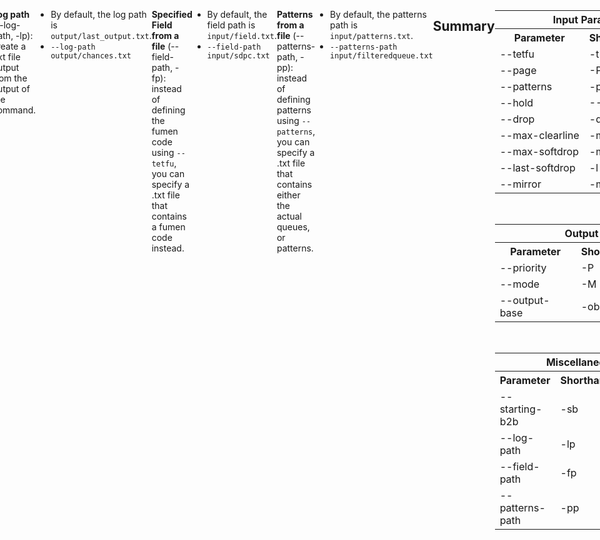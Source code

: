 ```yaml
---
title: "Solution Finder: Cover"
tags:
- Solution Finder
- Guide
---
```

<meta name="description" content="Documentation for solution finder's cover command">
<style>
header{max-width: 700px; left: 50%; transform: translateX(-50%); padding: 0 2em;}
body{display: flex; justify-content: center;}
.singlePage{width: -webkit-fill-available; max-width: 700px;}
</style>

[[sfinder/|Solution Finder]]'s **Cover** command outputs the probability of setting up/buidling a **specified field** (or multiple), given a specified **pattern**. This output is written in the terminal and the specified **log path**.
```YAML {title="Command Structure"}
java -jar sfinder.jar cover --tetfu <fumen> --patterns <pattern>
```
```YAML {title="Shorthand Command Structure"}
java -jar sfinder.jar cover -t <fumen> -p <pattern>
```
```YAML {title="Specifying Multiple Fumens"}
java -jar sfinder.jar cover -t <fumen> <fumen> -p <pattern>
```
___
## Input Parameters
**Specified Field**/s (--tetfu, --t): the [[sfinder/fumen editor#Fumen Code|fumen code]]/s that sfinder begins working with. If not specified, the file `field.txt` in the `input` folder is used.
- **Page** (--page, -P): Specify the page of the fumen.
	- The default is `1`.
	- `--page 2` 
- **Mirror** (--mirror, -m): Whether or not to include the mirrors for all inputted fumens. The outputs will mark mirrored `fumen` inputs as `fumen#mirror`.
	- The default is `false`.
	- `--mirror true`

**Patterns** (--patterns, -p): Determines the queues checked by sfinder. Read more about this parameter [[sfinder/parameter patterns|here]].
- **Hold** (--hold, -H): Specify whether or not a hold slot is usable.
	- By default, it is `use`.
	- `--H use` or `--H avoid`
- **Drop** (--drop, -d): Specify what movements are usable.
	- By default, it uses `softdrop`. 
	- `--drop harddrop`: only harddrop and kicks.
	- `--drop softdrop`: enabled softdrop and kicks.
	- `--drop 180`: softdrop but with 180 spins.
	- `--drop T-softdrop`: only the T piece is softdropped.
- **Last Softdrop** (--last-softdrop, -ls):

**Mode** (--mode, --M): specifying the condition by which cover will return as successful or failed.
- **Max Clear Line** (--clear-line, -c): Specify the number of line clears cover may use. 
	- By default, it is `-1`, meaning there is no limit.
	- `--max-clearline 1` for a 4-line high perfect clear field may allow you to get that field's quad clear chance.
- **Max Softdrop** (--max-softdrop, -ms): Specify how many times pieces can be softdropped in order to build a setup.
	- This setting is only enabled in conjunction with `--mode` 
	- By default, it uses `-1`, no limit placed on softdrops.
	- ``--max-softdrop 2

**Starting B2B** (--starting-b2b, -sb): specifying the number of B2B clears is required for a successful output.
	- By default, it uses `0`, meaning no B2B is required.
	- ``--starting-b2b 2``
___
## Output Parameters
**Priority** (--priority, -P): Only one setup can be marked as `O` for all the fumens provided. This will be the first setup that is buildable in the order of the fumens given in `--tetfu`.
- By default, priority is `True`.
- `--priority True`

**Fail Count** (--fail-count, -fc): determines the number of fail queues displayed at the end of the output.
- By default, fail count is 100.
- `--fail-count -1` displays as many fail queues as possible.
___
## Miscellaneous Parameters
**Log path** (--log-path, -lp): create a .txt file output from the output of the command.
- By default, the log path is `output/last_output.txt`.
- `--log-path output/chances.txt`

**Specified Field from a file** (--field-path, -fp): instead of defining the fumen code using `--tetfu`, you can specify a .txt file that contains a fumen code instead.
- By default, the field path is `input/field.txt`.
- `--field-path input/sdpc.txt`

**Patterns from a file** (--patterns-path, -pp): instead of defining patterns using `--patterns`, you can specify a .txt file that contains either the actual queues, or patterns.
- By default, the patterns path is `input/patterns.txt`.
- `--patterns-path input/filteredqueue.txt`

___
## Summary
<div style="display: flex; flex-direction: column;">
	<table>
		<tr>
			<th colspan="3">Input Parameters</th>
		</tr>
		<tr>
			<th>Parameter</th>
			<th>Shorthand</th>
			<th>Default</th>
		</tr>
		<tr>
			<td>--tetfu</td>
			<td>-t</td>
			<td>null</td>
		</tr>
		<tr>
			<td>--page</td>
			<td>-P</td>
			<td>1</td>
		</tr>
		<tr>
			<td>--patterns</td>
			<td>-p</td>
			<td>null</td>
		</tr>
		<tr>
			<td>--hold</td>
			<td>--H</td>
			<td>true</td>
		</tr>
		<tr>
			<td>--drop</td>
			<td>-d</td>
			<td>softdrop</td>
		</tr>
		<tr>
			<td>--max-clearline</td>
			<td>-mc</td>
			<td>-1</td>
		</tr>
		<tr>
			<td>--max-softdrop</td>
			<td>-ms</td>
			<td>-1</td>
		</tr>
		<tr>
			<td>--last-softdrop</td>
			<td>-l</td>
			<td>0</td>
		</tr>
		<tr>
			<td>--mirror</td>
			<td>-m</td>
			<td>false</td>
		</tr>
	</table>
	<br>
	<table>
		<tr>
			<th colspan="3">Output Parameters</th>
		</tr>
		<tr>
			<th>Parameter</th>
			<th>Shorthand</th>
			<th>Default</th>
		</tr>
		<tr>
			<td>--priority</td>
			<td>-P</td>
			<td>false</td>
		</tr>
		<tr>
			<td>--mode</td>
			<td>-M</td>
			<td>normal</td>
		<tr>
			<td>--output-base</td>
			<td>-ob</td>
			<td>output/cover.csv</td>
		</tr>
	</table>
	<br>
	<table>
		<tr>
			<th colspan="3">Miscellaneous Parameters</th>
		</tr>
		<tr>
			<th>Parameter</th>
			<th>Shorthand</th>
			<th>Default</th>
		</tr>
		<tr>
			<td>--starting-b2b</td>
			<td>-sb</td>
			<td>0</td>
		</tr>
		<tr>
			<td>--log-path</td>
			<td>-lp</td>
			<td>output/last_output.txt</td>
		</tr>
		<tr>
			<td>--field-path</td>
			<td>-fp</td>
			<td>input/field.txt</td>
		</tr>
		<tr>
			<td>--patterns-path</td>
			<td>-pp</td>
			<td>input/patterns.txt</td>
		</tr>
	</table>
</div>

___
## Example Commands and Output
An **example terminal output** of the cover command.
```YAML {title="output/last_output.txt"}
#Command Line Input
java -jar sfinder.jar cover -t v115@vhFRQJUGJKJJvMJTNJGBJ v115@vhFRQJPGJKJJGMJTNJ0BJ -p *p7

# Output
success:
33.33 % [1680/5040]: http://fumen.zui.jp/?v115@vhFRQJUGJKJJvMJTNJGBJ
44.44 % [2240/5040]: http://fumen.zui.jp/?v115@vhFRQJPGJKJJGMJTNJ0BJ
>>
OR  = 61.67 % [3108/5040]
AND = 16.11 % [812/5040]
```

Each item under `success` represents one fumen entered under the ``--tetfu`` parameter, in order. It contains the following:
- `33.33 %`: The percentage cover of the fumen.
- `[1680/5040]`: The number of successful over total patterns of the fumen.
- `http://fumen.zui.jp/?v115@vhFRQJUGJKJJvMJTNJGBJ`: A link to the fumen.

Furthermore, it tallies up the results as:
- `OR`: the cover if at least one of the fumens can be built.
- `AND`: the cover if all of the fumens needs to be built.
___
An **example CSV output** of the cover command.
<center>
<table style="text-align: center;">
<tr>
<th width="100px;">sequence</th>
<th width="100px;">vhFRQJU...</th>
<th width="100px;">vhFRQJP...</th>
</tr>
<tr>
<td>TILJSZO</td>
<td>X</td>
<td>O</td>
</tr>
<tr>
<td>TILJSOZ</td>
<td>X</td>
<td>O</td>
</tr>
<tr>
<td>TILJZSO</td>
<td>X</td>
<td>O</td>
</tr>
<tr>
<td>TILJZOS</td>
<td>X</td>
<td>O</td>
</tr>
<tr>
<td colspan="3">5036 more lines...</td>
</tr>
</table>
</center>

The CSV output lists the first column for the patterns used, and extra colums are allocated for every fumen in order.
- `X`: the fumen is not buildable for the equivalent pattern.
- `O`: the fumen is buildable for the equivalent pattern.
___
## Special Uses
1. Cover's output can be converted into an [[sfinder/sfinder path|sfinder path output]] to be used to find [[sfinder/custom minimals|custom minimals]], such as Quad PC minimals or T-Spin minimals.